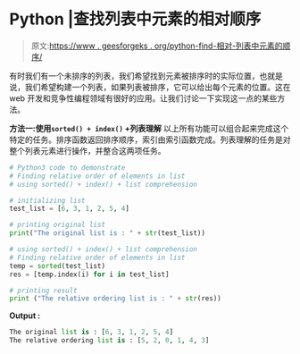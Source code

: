 # Python |查找列表中元素的相对顺序

> 原文:[https://www . geesforgeks . org/python-find-相对-列表中元素的顺序/](https://www.geeksforgeeks.org/python-finding-relative-order-of-elements-in-list/)

有时我们有一个未排序的列表，我们希望找到元素被排序时的实际位置，也就是说，我们希望构建一个列表，如果列表被排序，它可以给出每个元素的位置。这在 web 开发和竞争性编程领域有很好的应用。让我们讨论一下实现这一点的某些方法。

**方法一:使用`sorted() + index()` +列表理解**
以上所有功能可以组合起来完成这个特定的任务。排序函数返回排序顺序，索引由索引函数完成。列表理解的任务是对整个列表元素进行操作，并整合这两项任务。

```py
# Python3 code to demonstrate
# Finding relative order of elements in list
# using sorted() + index() + list comprehension

# initializing list
test_list = [6, 3, 1, 2, 5, 4]

# printing original list
print("The original list is : " + str(test_list))

# using sorted() + index() + list comprehension
# Finding relative order of elements in list
temp = sorted(test_list)    
res = [temp.index(i) for i in test_list]

# printing result
print ("The relative ordering list is : " + str(res))
```

**Output :**

```py
The original list is : [6, 3, 1, 2, 5, 4]
The relative ordering list is : [5, 2, 0, 1, 4, 3]

```